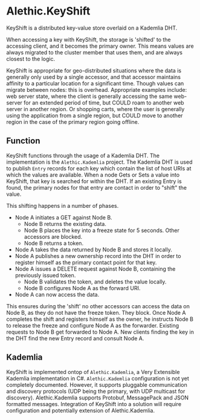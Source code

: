 # Alethic.KeyShift

KeyShift is a distributed key-value store overlaid on a Kademlia DHT.

When accessing a key with KeyShift, the storage is 'shifted' to the accessing client, and it becomes the primary owner. This means values are always migrated to the cluster member that uses them, and are always closest to the logic.

KeyShift is appropriate for geo-distributed situations where the data is generally only used by a single accessor, and that accessor maintains affinity to a particular location for a significant time. Though values can migrate between nodes: this is overhead. Appropriate examples include: web server state, where the client is generally accessing the same web-server for an extended period of time, but COULD roam to another web server in another region. Or shopping carts, where the user is generally using the application from a single region, but COULD move to another region in the case of the primary region going offline.

## Function

KeyShift functions through the usage of a Kademlia DHT. The implementation is the `Alethic.Kademlia` project. The Kademlia DHT is used to publish `Entry` records for each key which contain the list of host URIs at which the values are available. When a node Gets or Sets a value into KeyShift, that key is searched for within the DHT. If an existing Entry is found, the primary nodes for that entry are contact in order to "shift" the value.

This shifting happens in a number of phases.
+ Node A initiates a GET against Node B.
  + Node B returns the existing data.
  + Node B places the key into a freeze state for 5 seconds. Other accessors are blocked.
  + Node B returns a token.
+ Node A takes the data returned by Node B and stores it locally.
+ Node A publishes a new ownership record into the DHT in order to register himself as the primary contact point for that key.
+ Node A issues a DELETE request against Node B, containing the previously issued token.
  + Node B validates the token, and deletes the value locally.
  + Node B configures Node A as the forward URI.
+ Node A can now access the data.

This ensures during the 'shift' no other accessors can access the data on Node B, as they do not have the freeze token. They block. Once Node A completes the shift and registers himself as the owner, he instructs Node B to release the freeze and configure Node A as the forwarder. Existing requests to Node B get forwarded to Node A. New clients finding the key in the DHT find the new Entry record and consult Node A.

## Kademlia

KeyShift is implemented ontop of `Alethic.Kademlia`, a Very Extensible Kademlia implementation in C#. `Alethic.Kademlia` configuration is not yet completely documented. However, it supports pluggable communication and discovery protocols (UDP being the primary, with UDP multicast for discovery). Alethic.Kademlia supports Protobuf, MessagePack and JSON formatted messages. Integration of KeyShift into a solution will require configuration and potentially extension of Alethic.Kademlia.
